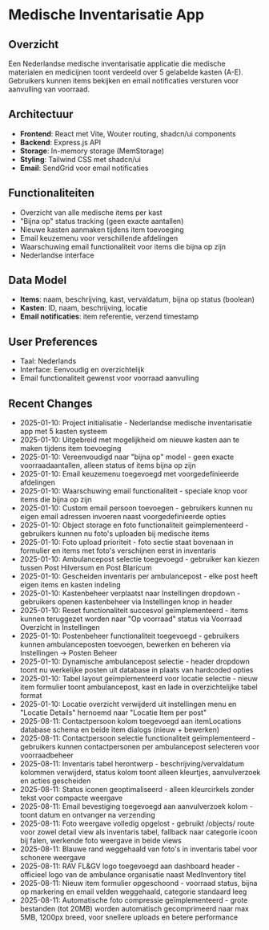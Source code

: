 # Medische Inventarisatie App

## Overzicht
Een Nederlandse medische inventarisatie applicatie die medische materialen en medicijnen toont verdeeld over 5 gelabelde kasten (A-E). Gebruikers kunnen items bekijken en email notificaties versturen voor aanvulling van voorraad.

## Architectuur
- **Frontend**: React met Vite, Wouter routing, shadcn/ui components
- **Backend**: Express.js API
- **Storage**: In-memory storage (MemStorage)
- **Styling**: Tailwind CSS met shadcn/ui
- **Email**: SendGrid voor email notificaties

## Functionaliteiten
- Overzicht van alle medische items per kast
- "Bijna op" status tracking (geen exacte aantallen)
- Nieuwe kasten aanmaken tijdens item toevoeging
- Email keuzemenu voor verschillende afdelingen
- Waarschuwing email functionaliteit voor items die bijna op zijn
- Nederlandse interface

## Data Model
- **Items**: naam, beschrijving, kast, vervaldatum, bijna op status (boolean)
- **Kasten**: ID, naam, beschrijving, locatie
- **Email notificaties**: item referentie, verzend timestamp

## User Preferences
- Taal: Nederlands
- Interface: Eenvoudig en overzichtelijk
- Email functionaliteit gewenst voor voorraad aanvulling

## Recent Changes
- 2025-01-10: Project initialisatie - Nederlandse medische inventarisatie app met 5 kasten systeem
- 2025-01-10: Uitgebreid met mogelijkheid om nieuwe kasten aan te maken tijdens item toevoeging
- 2025-01-10: Vereenvoudigd naar "bijna op" model - geen exacte voorraadaantallen, alleen status of items bijna op zijn
- 2025-01-10: Email keuzemenu toegevoegd met voorgedefinieerde afdelingen
- 2025-01-10: Waarschuwing email functionaliteit - speciale knop voor items die bijna op zijn
- 2025-01-10: Custom email persoon toevoegen - gebruikers kunnen nu eigen email adressen invoeren naast voorgedefinieerde opties
- 2025-01-10: Object storage en foto functionaliteit geïmplementeerd - gebruikers kunnen nu foto's uploaden bij medische items
- 2025-01-10: Foto upload prioriteit - foto sectie staat bovenaan in formulier en items met foto's verschijnen eerst in inventaris
- 2025-01-10: Ambulancepost selectie toegevoegd - gebruiker kan kiezen tussen Post Hilversum en Post Blaricum
- 2025-01-10: Gescheiden inventaris per ambulancepost - elke post heeft eigen items en kasten indeling
- 2025-01-10: Kastenbeheer verplaatst naar Instellingen dropdown - gebruikers openen kastenbeheer via Instellingen knop in header
- 2025-01-10: Reset functionaliteit succesvol geïmplementeerd - items kunnen teruggezet worden naar "Op voorraad" status via Voorraad Overzicht in Instellingen
- 2025-01-10: Postenbeheer functionaliteit toegevoegd - gebruikers kunnen ambulanceposten toevoegen, bewerken en beheren via Instellingen → Posten Beheer
- 2025-01-10: Dynamische ambulancepost selectie - header dropdown toont nu werkelijke posten uit database in plaats van hardcoded opties
- 2025-01-10: Tabel layout geïmplementeerd voor locatie selectie - nieuw item formulier toont ambulancepost, kast en lade in overzichtelijke tabel format
- 2025-01-10: Locatie overzicht verwijderd uit instellingen menu en "Locatie Details" hernoemd naar "Locatie Item per post"
- 2025-08-11: Contactpersoon kolom toegevoegd aan itemLocations database schema en beide item dialogs (nieuw + bewerken)
- 2025-08-11: Contactpersoon selectie functionaliteit geïmplementeerd - gebruikers kunnen contactpersonen per ambulancepost selecteren voor voorraadbeheer
- 2025-08-11: Inventaris tabel herontwerp - beschrijving/vervaldatum kolommen verwijderd, status kolom toont alleen kleurtjes, aanvulverzoek en acties gescheiden
- 2025-08-11: Status iconen geoptimaliseerd - alleen kleurcirkels zonder tekst voor compacte weergave
- 2025-08-11: Email bevestiging toegevoegd aan aanvulverzoek kolom - toont datum en ontvanger na verzending
- 2025-08-11: Foto weergave volledig opgelost - gebruikt /objects/ route voor zowel detail view als inventaris tabel, fallback naar categorie icoon bij falen, werkende foto weergave in beide views
- 2025-08-11: Blauwe rand weggehaald van foto's in inventaris tabel voor schonere weergave
- 2025-08-11: RAV FL&GV logo toegevoegd aan dashboard header - officieel logo van de ambulance organisatie naast MedInventory titel
- 2025-08-11: Nieuw item formulier opgeschoond - voorraad status, bijna op markering en email velden weggehaald, categorie standaard leeg
- 2025-08-11: Automatische foto compressie geïmplementeerd - grote bestanden (tot 20MB) worden automatisch gecomprimeerd naar max 5MB, 1200px breed, voor snellere uploads en betere performance
